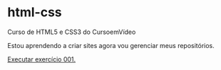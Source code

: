# html-css
 Curso de HTML5 e CSS3 do CursoemVídeo

 Estou aprendendo a criar sites agora vou gerenciar meus repositórios.

<a href="https://sohkratez.github.io/html-css/exercicios/\exercicios\ex001 - h1 e p"> Executar exercício 001.</a>